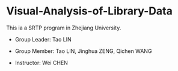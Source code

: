 Visual-Analysis-of-Library-Data
===============================

This ia a SRTP program in Zhejiang University. 

* Group Leader: Tao LIN

* Group Member: Tao LIN, Jinghua ZENG, Qichen WANG

* Instructor: Wei CHEN
